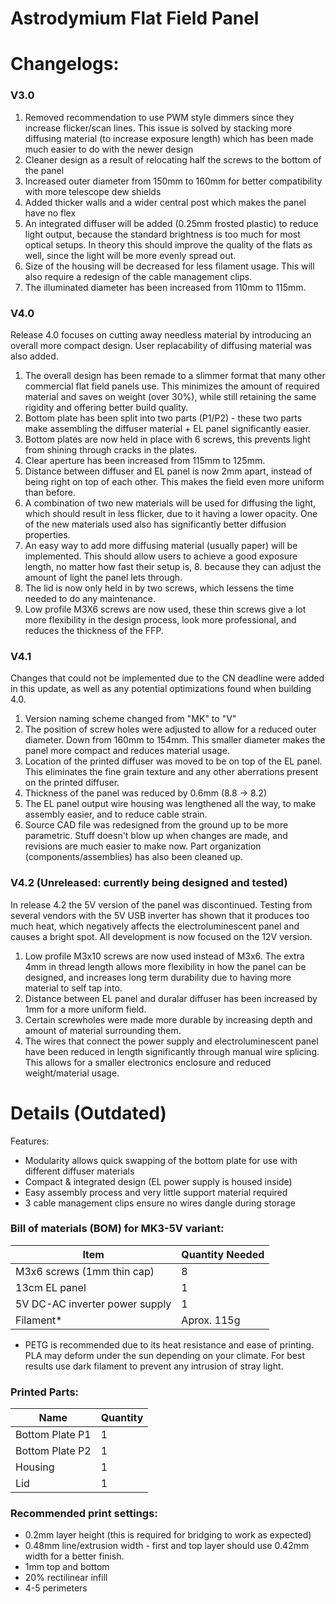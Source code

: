 # Astrodymium Flat Field Panel

# Changelogs: 

### V3.0

1. Removed recommendation to use PWM style dimmers since they increase flicker/scan lines. This issue is solved by stacking more diffusing material (to increase exposure length) which has been made much easier to do with the newer design
2. Cleaner design as a result of relocating half the screws to the bottom of the panel
3. Increased outer diameter from 150mm to 160mm for better compatibility with more telescope dew shields
4. Added thicker walls and a wider central post which makes the panel have no flex
5. An integrated diffuser will be added (0.25mm frosted plastic) to reduce light output, because the standard brightness is too much for most optical setups. In theory this should improve the quality of the flats as well, since the light will be more evenly spread out.
6. Size of the housing will be decreased for less filament usage. This will also require a redesign of the cable management clips.
7. The illuminated diameter has been increased from 110mm to 115mm. 

### V4.0 

Release 4.0 focuses on cutting away needless material by introducing an overall more compact design. User replacability of diffusing material was also added.

1. The overall design has been remade to a slimmer format that many other commercial flat field panels use. This minimizes the amount of required material and saves on weight (over 30%), while still retaining the same rigidity and offering better build quality.
2. Bottom plate has been split into two parts (P1/P2) - these two parts make assembling the diffuser material + EL panel significantly easier.
3. Bottom plates are now held in place with 6 screws, this prevents light from shining through cracks in the plates.
4. Clear aperture has been increased from 115mm to 125mm. 
5. Distance between diffuser and EL panel is now 2mm apart, instead of being right on top of each other. This makes the field even more uniform than before.
6. A combination of two new materials will be used for diffusing the light, which should result in less flicker, due to it having a lower opacity. One of the new materials used also has significantly better diffusion properties.
7. An easy way to add more diffusing material (usually paper) will be implemented. This should allow users to achieve a good exposure length, no matter how fast their setup is, 8. because they can adjust the amount of light the panel lets through.
9. The lid is now only held in by two screws, which lessens the time needed to do any maintenance.
10. Low profile M3X6 screws are now used, these thin screws give a lot more flexibility in the design process, look more professional, and reduces the thickness of the FFP.

### V4.1

Changes that could not be implemented due to the CN deadline were added in this update, as well as any potential optimizations found when building 4.0.

1. Version naming scheme changed from "MK" to "V"
2. The position of screw holes were adjusted to allow for a reduced outer diameter. Down from 160mm to 154mm. This smaller diameter makes the panel more compact and reduces material usage.
3. Location of the printed diffuser was moved to be on top of the EL panel. This eliminates the fine grain texture and any other aberrations present on the printed diffuser.
4. Thickness of the panel was reduced by 0.6mm (8.8 -> 8.2)
5. The EL panel output wire housing was lengthened all the way, to make assembly easier, and to reduce cable strain.
6. Source CAD file was redesigned from the ground up to be more parametric. Stuff doesn't blow up when changes are made, and revisions are much easier to make now. Part organization (components/assemblies) has also been cleaned up. 

### V4.2 (Unreleased: currently being designed and tested)

In release 4.2 the 5V version of the panel was discontinued. Testing from several vendors with the 5V USB inverter has shown that it produces too much heat, which negatively affects the electroluminescent panel and causes a bright spot. All development is now focused on the 12V version. 

1. Low profile M3x10 screws are now used instead of M3x6. The extra 4mm in thread length allows more flexibility in how the panel can be designed, and increases long term durability due to having more material to self tap into. 
2. Distance between EL panel and duralar diffuser has been increased by 1mm for a more uniform field.
3. Certain screwholes were made more durable by increasing depth and amount of material surrounding them.
4. The wires that connect the power supply and electroluminescent panel have been reduced in length significantly through manual wire splicing. This allows for a smaller electronics enclosure and reduced weight/material usage. 

# Details (Outdated)

Features: 

* Modularity allows quick swapping of the bottom plate for use with different diffuser materials
* Compact & integrated design (EL power supply is housed inside)
* Easy assembly process and very little support material required
* 3 cable management clips ensure no wires dangle during storage

### Bill of materials (BOM) for MK3-5V variant:

| Item        | Quantity Needed |
| ------------- |-------------| 
| M3x6 screws (1mm thin cap)      | 8 |
| 13cm EL panel      | 1  
| 5V DC-AC inverter power supply | 1 |
| Filament* | Aprox. 115g |  

* PETG is recommended due to its heat resistance and ease of printing. PLA may deform under the sun depending on your climate. For best results use dark filament to prevent any intrusion of stray light.

### Printed Parts:

| Name        | Quantity |
| ------------- |-------------| 
| Bottom Plate P1      | 1 |
| Bottom Plate P2      | 1 |
| Housing      | 1  
| Lid | 1 |

### Recommended print settings:

* 0.2mm layer height (this is required for bridging to work as expected)
* 0.48mm line/extrusion width - first and top layer should use 0.42mm width for a better finish.
* 1mm top and bottom
* 20% rectilinear infill
* 4-5 perimeters
